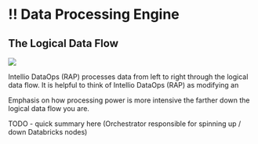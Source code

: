 # !! Data Processing Engine

## The Logical Data Flow

![](../../.gitbook/assets/rap-logical-data-flow-new.png)

Intellio DataOps \(RAP\) processes data from left to right through the logical data flow. It is helpful to think of Intellio DataOps \(RAP\) as modifying an 

Emphasis on how processing power is more intensive the farther down the logical data flow you are.



TODO - quick summary here \(Orchestrator responsible for spinning up / down Databricks nodes\)

